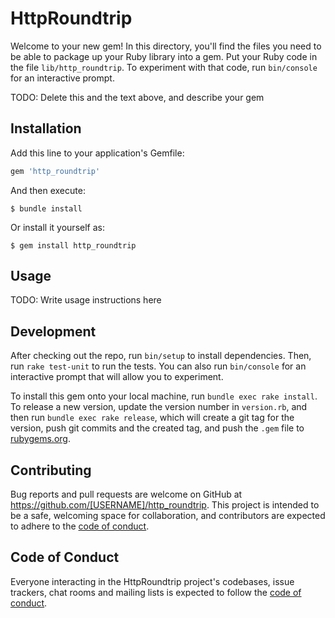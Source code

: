 # HttpRoundtrip

Welcome to your new gem! In this directory, you'll find the files you need to be able to package up your Ruby library into a gem. Put your Ruby code in the file `lib/http_roundtrip`. To experiment with that code, run `bin/console` for an interactive prompt.

TODO: Delete this and the text above, and describe your gem

## Installation

Add this line to your application's Gemfile:

```ruby
gem 'http_roundtrip'
```

And then execute:

    $ bundle install

Or install it yourself as:

    $ gem install http_roundtrip

## Usage

TODO: Write usage instructions here

## Development

After checking out the repo, run `bin/setup` to install dependencies. Then, run `rake test-unit` to run the tests. You can also run `bin/console` for an interactive prompt that will allow you to experiment.

To install this gem onto your local machine, run `bundle exec rake install`. To release a new version, update the version number in `version.rb`, and then run `bundle exec rake release`, which will create a git tag for the version, push git commits and the created tag, and push the `.gem` file to [rubygems.org](https://rubygems.org).

## Contributing

Bug reports and pull requests are welcome on GitHub at https://github.com/[USERNAME]/http_roundtrip. This project is intended to be a safe, welcoming space for collaboration, and contributors are expected to adhere to the [code of conduct](https://github.com/[USERNAME]/http_roundtrip/blob/master/CODE_OF_CONDUCT.md).

## Code of Conduct

Everyone interacting in the HttpRoundtrip project's codebases, issue trackers, chat rooms and mailing lists is expected to follow the [code of conduct](https://github.com/[USERNAME]/http_roundtrip/blob/master/CODE_OF_CONDUCT.md).
